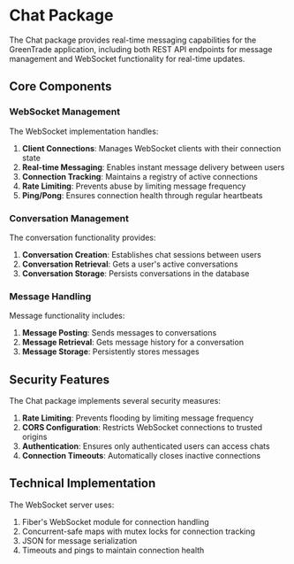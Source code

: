 # Chat Package

The Chat package provides real-time messaging capabilities for the GreenTrade application, including both REST API endpoints for message management and WebSocket functionality for real-time updates.

## Core Components

### WebSocket Management

The WebSocket implementation handles:

1. **Client Connections**: Manages WebSocket clients with their connection state
2. **Real-time Messaging**: Enables instant message delivery between users
3. **Connection Tracking**: Maintains a registry of active connections
4. **Rate Limiting**: Prevents abuse by limiting message frequency
5. **Ping/Pong**: Ensures connection health through regular heartbeats

### Conversation Management

The conversation functionality provides:

1. **Conversation Creation**: Establishes chat sessions between users
2. **Conversation Retrieval**: Gets a user's active conversations
3. **Conversation Storage**: Persists conversations in the database

### Message Handling

Message functionality includes:

1. **Message Posting**: Sends messages to conversations
2. **Message Retrieval**: Gets message history for a conversation
3. **Message Storage**: Persistently stores messages

## Security Features

The Chat package implements several security measures:

1. **Rate Limiting**: Prevents flooding by limiting message frequency
2. **CORS Configuration**: Restricts WebSocket connections to trusted origins
3. **Authentication**: Ensures only authenticated users can access chats
4. **Connection Timeouts**: Automatically closes inactive connections

## Technical Implementation

The WebSocket server uses:

1. Fiber's WebSocket module for connection handling
2. Concurrent-safe maps with mutex locks for connection tracking
3. JSON for message serialization
4. Timeouts and pings to maintain connection health
